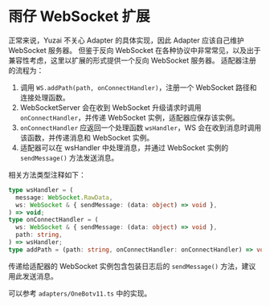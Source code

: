 # 雨仔 WebSocket 扩展

正常来说，Yuzai 不关心 Adapter 的具体实现，因此 Adapter 应该自己维护 WebSocket 服务器。
但鉴于反向 WebSocket 在各种协议中非常常见，以及出于兼容性考虑，这里以扩展的形式提供一个反向 WebSocket 服务器。
适配器注册的流程为：

1. 调用 `WS.addPath(path, onConnectHandler)`，注册一个 WebSocket 路径和连接处理函数。
2. WebSocketServer 会在收到 WebSocket 升级请求时调用 `onConnectHandler`，并传递 WebSocket 实例，适配器应保存该实例。
3. `onConnectHandler` 应返回一个处理函数 `wsHandler`，WS 会在收到消息时调用该函数，并传递消息和 WebSocket 实例。
4. 适配器可以在 wsHandler 中处理消息，并通过 WebSocket 实例的 `sendMessage()` 方法发送消息。

相关方法类型注释如下：

```typescript
type wsHandler = (
  message: WebSocket.RawData,
  ws: WebSocket & { sendMessage: (data: object) => void },
) => void;
type onConnectHandler = (
  ws: WebSocket & { sendMessage: (data: object) => void },
  path: string,
) => wsHandler;
type addPath = (path: string, onConnectHandler: onConnectHandler) => void;
```

传递给适配器的 WebSocket 实例包含包装日志后的 `sendMessage()` 方法，建议用此发送消息。

可以参考 `adapters/OneBotv11.ts` 中的实现。
